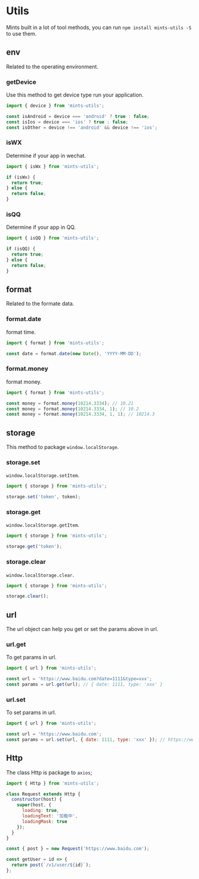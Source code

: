 # Utils

Mints built in a lot of tool methods, you can run `npm install mints-utils -S` to use them.

## env

Related to the operating environment.

### getDevice

Use this method to get device type run your application.

```javascript
import { device } from 'mints-utils';

const isAndroid = device === 'android' ? true : false;
const isIos = device === 'ios' ? true : false;
const isOther = device !== 'android' && device !== 'ios';
```

### isWX

Determine if your app in wechat.

```javascript
import { isWx } from 'mints-utils';

if (isWx) {
  return true;
} else {
  return false;
}
```

### isQQ

Determine if your app in QQ.

```javascript
import { isQQ } from 'mints-utils';

if (isQQ) {
  return true;
} else {
  return false;
}
```

## format

Related to the formate data.

### format.date

format time.

```javascript
import { format } from 'mints-utils';

const date = format.date(new Date(), 'YYYY-MM-DD');
```

### format.money

format money.

```javascript
import { format } from 'mints-utils';

const money = format.money(10214.3334); // 10.21
const money = format.money(10214.3334, 1); // 10.2
const money = format.money(10214.3334, 1, 1); // 10214.3
```

## storage

This method to package `window.localStorage`.

### storage.set

`window.localStorage.setItem`.

```javascript
import { storage } from 'mints-utils';

storage.set('token', token);
```

### storage.get

`window.localStorage.getItem`.

```javascript
import { storage } from 'mints-utils';

storage.get('token');
```

### storage.clear

`window.localStorage.clear`.

```javascript
import { storage } from 'mints-utils';

storage.clear();
```

## url

The url object can help you get or set the params above in url.

### url.get

To get params in url.

```javascript
import { url } from 'mints-utils';

const url = 'https://www.baidu.com?date=1111&type=xxx';
const params = url.get(url); // { date: 1111, type: 'xxx' }
```

### url.set

To set params in url.

```javascript
import { url } from 'mints-utils';

const url = 'https://www.baidu.com';
const params = url.set(url, { date: 1111, type: 'xxx' }); // https://www.baidu.com?date=1111&type=xxx
```

## Http

The class Http is package to `axios`;

```javascript
import { Http } from 'mints-utils';

class Request extends Http {
  constructor(host) {
    super(host, {
      loading: true,
      loadingText: '加载中',
      loadingMask: true
    });
  }
}

const { post } = new Request('https://www.baidu.com');

const getUser = id => {
  return post(`/v1/user/${id}`);
};
```
